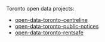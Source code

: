 Toronto open data projects:

* [open-data-toronto-centreline](https://github.com/benwebber/open-data-toronto-centreline/)
* [open-data-toronto-public-notices](https://github.com/benwebber/open-data-toronto-public-notices/)
* [open-data-toronto-rentsafe](https://github.com/benwebber/open-data-toronto-rentsafe/)
